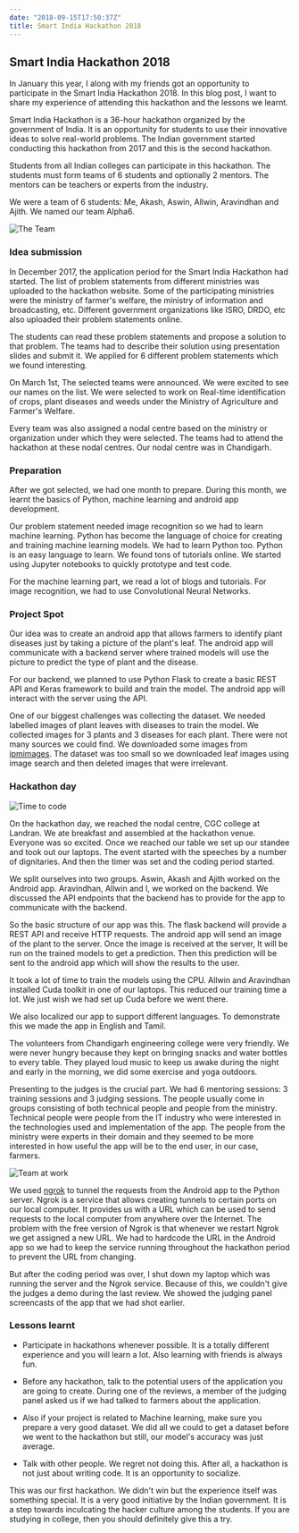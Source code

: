 ```yaml
---
date: "2018-09-15T17:50:37Z"
title: Smart India Hackathon 2018
---
```

## Smart India Hackathon 2018

In January this year, I along with my friends got an opportunity to participate in the Smart India Hackathon 2018. In this blog post, I want to share my experience of attending this hackathon and the lessons we learnt.

Smart India Hackathon is a 36-hour hackathon organized by the government of India. It is an opportunity for students to use their innovative ideas to solve real-world problems. The Indian government started conducting this hackathon from 2017 and this is the second hackathon. 

Students from all Indian colleges can participate in this hackathon. The students must form teams of 6 students and optionally 2 mentors. The mentors can be teachers or experts from the industry.

We were a team of 6 students: Me, Akash, Aswin, Allwin, Aravindhan and Ajith. We named our team Alpha6.

![The Team](../../../assets/smartindiahackathon2018/one.jpeg "The Team")

### Idea submission
In December 2017, the application period for the Smart India Hackathon had started. The list of problem statements from different ministries was uploaded to the hackathon website. Some of the participating ministries were the ministry of farmer's welfare, the ministry of information and broadcasting, etc. Different government organizations like ISRO, DRDO, etc also uploaded their problem statements online. 

The students can read these problem statements and propose a solution to that problem. The teams had to describe their solution using presentation slides and submit it. We applied for 6 different problem statements which we found interesting.

On March 1st, The selected teams were announced. We were excited to see our names on the list. We were selected to work on Real-time identification of crops, plant diseases and weeds under the Ministry of Agriculture and Farmer's Welfare.

Every team was also assigned a nodal centre based on the ministry or organization under which they were selected. The teams had to attend the hackathon at these nodal centres. Our nodal centre was in Chandigarh.

### Preparation

After we got selected, we had one month to prepare. During this month, we learnt the basics of Python, machine learning and android app development. 

Our problem statement needed image recognition so we had to learn machine learning. Python has become the language of choice for creating and training machine learning models. We had to learn Python too.
Python is an easy language to learn. We found tons of tutorials online. We started using Jupyter notebooks to quickly prototype and test code.

For the machine learning part, we read a lot of blogs and tutorials. For image recognition, we had to use Convolutional Neural Networks.

### Project Spot

Our idea was to create an android app that allows farmers to identify plant diseases just by taking a picture of the plant's leaf. The android app will communicate with a backend server where trained models will use the picture to predict the type of plant and the disease.

For our backend, we planned to use Python Flask to create a basic REST API and Keras framework to build and train the model. The android app will interact with the server using the API.

One of our biggest challenges was collecting the dataset. We needed labelled images of plant leaves with diseases to train the model. We collected images for 3 plants and 3 diseases for each plant. There were not many sources we could find. We downloaded some images from [ipmimages](https://ipmimages.org). The dataset was too small so we downloaded leaf images using image search and then deleted images that were irrelevant.

### Hackathon day

![Time to code](../../../assets/smartindiahackathon2018/two.jpeg)

On the hackathon day, we reached the nodal centre, CGC college at Landran. We ate breakfast and assembled at the hackathon venue. Everyone was so excited. Once we reached our table we set up our standee and took out our laptops.
The event started with the speeches by a number of dignitaries.
And then the timer was set and the coding period started. 

We split ourselves into two groups. Aswin, Akash and Ajith worked on the Android app. Aravindhan, Allwin and I, we worked on the backend. We discussed the API endpoints that the backend has to provide for the app to communicate with the backend.

So the basic structure of our app was this. The flask backend will provide a REST API and receive HTTP requests. The android app will send an image of the plant to the server. Once the image is received at the server, It will be run on the trained models to get a prediction. Then this prediction will be sent to the android app which will show the results to the user.

It took a lot of time to train the models using the CPU. Allwin and Aravindhan installed Cuda toolkit in one of our laptops. This reduced our training time a lot. We just wish we had set up Cuda before we went there.

We also localized our app to support different languages. To demonstrate this we made the app in English and Tamil.

The volunteers from Chandigarh engineering college were very friendly. We were never hungry because they kept on bringing snacks and water bottles to every table. They played loud music to keep us awake during the night and early in the morning, we did some exercise and yoga outdoors.

Presenting to the judges is the crucial part. We had 6 mentoring sessions: 3 training sessions and 3 judging sessions. The people usually come in groups consisting of both technical people and people from the ministry. Technical people were people from the IT industry who were interested in the technologies used and implementation of the app. The people from the ministry were experts in their domain and they seemed to be more interested in how useful the app will be to the end user, in our case, farmers.

![Team at work](../../../assets/smartindiahackathon2018/three.jpeg)

We used [ngrok](https://ngrok.io) to tunnel the requests from the Android app to the Python server. Ngrok is a service that allows creating tunnels to certain ports on our local computer. It provides us with a URL which can be used to send requests to the local computer from anywhere over the Internet. The problem with the free version of Ngrok is that whenever we restart Ngrok we get assigned a new URL. We had to hardcode the URL in the Android app so we had to keep the service running throughout the hackathon period to prevent the URL from changing. 

But after the coding period was over, I shut down my laptop which was running the server and the Ngrok service. Because of this, we couldn't give the judges a demo during the last review. We showed the judging panel screencasts of the app that we had shot earlier.

### Lessons learnt

* Participate in hackathons whenever possible. It is a totally different experience and you will learn a lot. Also learning with friends is always fun.

* Before any hackathon, talk to the potential users of the application you are going to create. During one of the reviews, a member of the judging panel asked us if we had talked to farmers about the application.

* Also if your project is related to Machine learning, make sure you prepare a very good dataset. We did all we could to get a dataset before we went to the hackathon but still, our model's accuracy was just average. 

* Talk with other people. We regret not doing this. After all, a hackathon is not just about writing code. It is an opportunity to socialize.

This was our first hackathon. We didn't win but the experience itself was something special. It is a very good initiative by the Indian government. It is a step towards inculcating the hacker culture among the students. If you are studying in college, then you should definitely give this a try.
